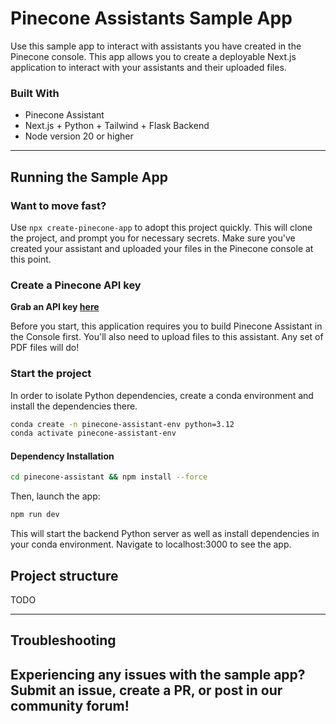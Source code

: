 
# Pinecone Assistants Sample App

Use this sample app to interact with assistants you have created in the Pinecone console. This app allows you to create a deployable Next.js application to interact with your assistants and their uploaded files.

### Built With

- Pinecone Assistant
- Next.js + Python + Tailwind + Flask Backend
- Node version 20 or higher

---
## Running the Sample App

### Want to move fast?

Use `npx create-pinecone-app` to adopt this project quickly.
This will clone the project, and prompt you for necessary secrets. Make sure you've created your assistant and uploaded your files in the Pinecone console at this point.

### Create a Pinecone API key
**Grab an API key [here](https://app.pinecone.io)**

Before you start, this application requires you to build Pinecone Assistant in the Console first. You'll also need to upload files to this assistant. Any set of PDF files will do!

### Start the project

In order to isolate Python dependencies, create a conda environment and install the dependencies there.

```bash
conda create -n pinecone-assistant-env python=3.12
conda activate pinecone-assistant-env
```

#### Dependency Installation

```bash
cd pinecone-assistant && npm install --force
```

Then, launch the app:

```bash
npm run dev
```
This will start the backend Python server as well as install dependencies in your conda environment. Navigate to localhost:3000 to see the app.


## Project structure

TODO

---
## Troubleshooting
Experiencing any issues with the sample app?
Submit an issue, create a PR, or post in our community forum!
---